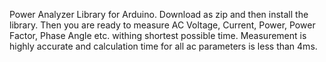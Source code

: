 Power Analyzer Library for Arduino. Download as zip and then install the library.
Then you are ready to measure AC Voltage, Current, Power, Power Factor, Phase Angle etc. withing shortest possible time. 
Measurement is highly accurate and calculation time for all ac parameters  is less than 4ms.

